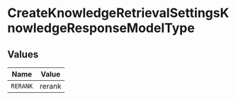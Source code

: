 # CreateKnowledgeRetrievalSettingsKnowledgeResponseModelType


## Values

| Name     | Value    |
| -------- | -------- |
| `RERANK` | rerank   |
